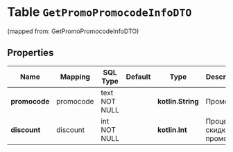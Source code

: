 
# Table `GetPromoPromocodeInfoDTO`
(mapped from: GetPromoPromocodeInfoDTO)

## Properties
Name | Mapping | SQL Type | Default | Type | Description | Notes
---- | ------- | -------- | ------- | ---- | ----------- | -----
**promocode** | promocode | text NOT NULL |  | **kotlin.String** | Промокод. | 
**discount** | discount | int NOT NULL |  | **kotlin.Int** | Процент скидки по промокоду. | 




